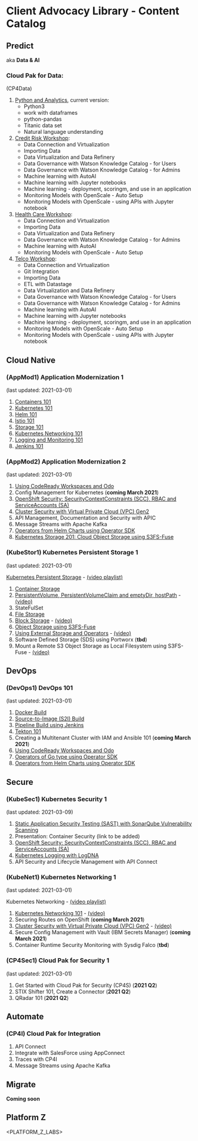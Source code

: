 # Client Advocacy Library - Content Catalog

## Predict
aka **Data & AI**

### Cloud Pak for Data:
(CP4Data)

1. [Python and Analytics](https://ibm.github.io/python-and-analytics/), current version: 
    * Python3
    * work with dataframes
    * python-pandas
    * Titanic data set
    * Natural language understanding
2. [Credit Risk Workshop](https://ibm.github.io/credit-risk-workshop-cpd/):
    * Data Connection and Virtualization
    * Importing Data
    * Data Virtualization and Data Refinery
    * Data Governance with Watson Knowledge Catalog - for Users
    * Data Governance with Watson Knowledge Catalog - for Admins
    * Machine learning with AutoAI
    * Machine learning with Jupyter notebooks
    * Machine learning - deployment, scoringm, and use in an application
    * Monitoring Models with OpenScale - Auto Setup
    * Monitoring Models with OpenScale - using APIs with Jupyter notebook
3. [Health Care Workshop](ibm.github.io/cpd-workshop-health-care/):
    * Data Connection and Virtualization
    * Importing Data
    * Data Virtualization and Data Refinery
    * Data Governance with Watson Knowledge Catalog - for Admins
    * Machine learning with AutoAI
    * Monitoring Models with OpenScale - Auto Setup
4. [Telco Workshop](https://ibm.github.io/cloudpakfordata-telco-churn-workshop/):
    * Data Connection and Virtualization
    * Git Integration
    * Importing Data
    * ETL with Datastage
    * Data Virtualization and Data Refinery
    * Data Governance with Watson Knowledge Catalog - for Users
    * Data Governance with Watson Knowledge Catalog - for Admins
    * Machine learning with AutoAI
    * Machine learning with Jupyter notebooks
    * Machine learning - deployment, scoringm, and use in an application
    * Monitoring Models with OpenScale - Auto Setup
    * Monitoring Models with OpenScale - using APIs with Jupyter notebook

## Cloud Native

### (AppMod1) Application Modernization 1
(last updated: 2021-03-01)

1. [Containers 101](https://ibm.github.io/docker101/)
2. [Kubernetes 101](https://ibm.github.io/kube101/)
3. [Helm 101](https://ibm.github.io/helm101/)
4. [Istio 101](https://ibm.github.io/istio101/)
5. [Storage 101](https://ibm.github.io/kubernetes-storage/Lab1/)
6. [Kubernetes Networking 101](https://ibm.github.io/kubernetes-networking/services/)
7. [Logging and Monitoring 101](https://ibm.github.io/kubernetes-logging-and-monitoring/)
8. [Jenkins 101](https://ibm.github.io/jenkins101/)

### (AppMod2) Application Modernization 2
(last updated: 2021-03-01)

1. [Using CodeReady Workspaces and Odo](https://github.com/IBM/codeready-workspaces-workshop)
2. Config Management for Kubernetes (**coming March 2021**)
3. [OpenShift Security: SecurityContextConstraints (SCC), RBAC and ServiceAccounts (SA)](https://ibm.github.io/openshift-rbac-scc/)
4. [Cluster Security with Virtual Private Cloud (VPC) Gen2](https://ibm.github.io/kubernetes-networking/vpcgen2/)
5. API Management, Documentation and Security with APIC
6. Message Streams with Apache Kafka
7. [Operators from Helm Charts using Operator SDK](https://ibm.github.io/kubernetes-operators/lab3/)
8. [Kubernetes Storage 201: Cloud Object Storage using S3FS-Fuse](https://ibm.github.io/kubernetes-storage/Lab5/)

### (KubeStor1) Kubernetes Persistent Storage 1
(last updated: 2021-03-01)

[Kubernetes Persistent Storage](https://ibm.github.io/kubernetes-storage) - [(video playlist)](https://www.youtube.com/watch?v=GxT8g3-V3lk&list=PLzpeuWUENMK3ZnmjtvXgQOo1ksiG8I-aI)

1. [Container Storage](https://ibm.github.io/docker101/lab-3/)
2. [PersistentVolume, PersistentVolumeClaim and emptyDir, hostPath](https://ibm.github.io/kubernetes-storage/Lab1/) - [(video)](https://www.youtube.com/watch?v=GxT8g3-V3lk)
3. StateFulSet
4. [File Storage](https://ibm.github.io/kubernetes-storage/Lab2/)
5. [Block Storage](https://ibm.github.io/kubernetes-storage/Lab3/) - [(video)](https://www.youtube.com/watch?v=rUR0R1G5eq0)
6. [Object Storage using S3FS-Fuse](https://ibm.github.io/kubernetes-storage/Lab5/)
7. [Using External Storage and Operators](https://ibm.github.io/kubernetes-storage/Lab7/) - [(video)](https://www.youtube.com/watch?v=JSYZgzsScL4)
8. Software Defined Storage (SDS) using Portworx (**tbd**)
9. Mount a Remote S3 Object Storage as Local Filesystem using S3FS-Fuse - [(video)](https://www.youtube.com/watch?v=0xS1lBgHDX8) 

## DevOps

### (DevOps1) DevOps 101
(last updated: 2021-03-01)

1. [Docker Build](https://remkohdev.github.io/openshift-builds/docker-build/)
2. [Source-to-Image (S2I) Build](https://ibm.github.io/s2i-open-liberty-workshop/)
3. [Pipeline Build using Jenkins](https://remkohdev.github.io/openshift-builds/pipeline-build/lab-01/)
4. [Tekton 101](https://ibm.github.io/tekton-tutorial-openshift/)
5. Creating a Multitenant Cluster with IAM and Ansible 101 (**coming March 2021**)
6. [Using CodeReady Workspaces and Odo](https://github.com/IBM/codeready-workspaces-workshop)
7. [Operators of Go type using Operator SDK](https://ibm.github.io/kubernetes-operators/lab2/)
8. [Operators from Helm Charts using Operator SDK](https://ibm.github.io/kubernetes-operators/lab3/)

## Secure

### (KubeSec1) Kubernetes Security 1
(last updated: 2021-03-09)

1. [Static Application Security Testing (SAST) with SonarQube Vulnerability Scanning](https://ibm.github.io/sonarqube/)
1. Presentation: Container Security (link to be added)
1. [OpenShift Security: SecurityContextConstraints (SCC), RBAC and ServiceAccounts (SA)](https://ibm.github.io/openshift-rbac-scc/)
1. [Kubernetes Logging with LogDNA](https://ibm.github.io/kubernetes-logging-and-monitoring/logdna/lab-0/)
1. API Security and Lifecycle Management with API Connect

### (KubeNet1) Kubernetes Networking 1
(last updated: 2021-03-01)

Kubernetes Networking - [(video playlist)](https://www.youtube.com/watch?v=yRVWFMLZnL0&list=PLzpeuWUENMK0gALi-vr-lrDRymbZ7KTPf)

1. [Kubernetes Networking 101](https://ibm.github.io/kubernetes-networking/services/) - [(video)](https://www.youtube.com/watch?v=yRVWFMLZnL0)
1. Securing Routes on OpenShift (**coming March 2021**)
1. [Cluster Security with Virtual Private Cloud (VPC) Gen2](https://ibm.github.io/kubernetes-networking/vpcgen2/) - [(video)](https://www.youtube.com/watch?v=oqSCAyy6DrU)
1. Secure Config Management with Vault (IBM Secrets Manager) (**coming March 2021**)
1. Container Runtime Security Monitoring with Sysdig Falco (**tbd**)

### (CP4Sec1) Cloud Pak for Security 1
(last updated: 2021-03-01)

1. Get Started with Cloud Pak for Security (CP4S) (**2021 Q2**)
2. STIX Shifter 101, Create a Connector (**2021 Q2**)
3. QRadar 101 (**2021 Q2**)

## Automate

### (CP4I) Cloud Pak for Integration 

1. API Connect
2. Integrate with SalesForce using AppConnect
3. Traces with CP4I
4. Message Streams using Apache Kafka

## Migrate

**Coming soon**

## Platform Z

<PLATFORM_Z_LABS>
